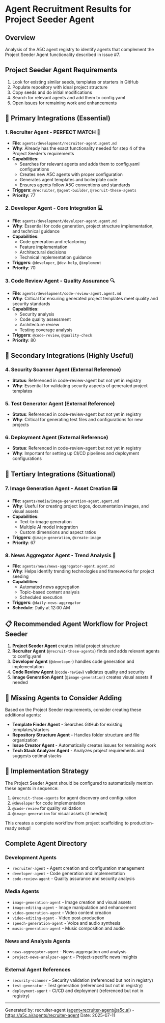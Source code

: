 # Agent Recruitment Results for Project Seeder Agent

## Overview
Analysis of the A5C agent registry to identify agents that complement the Project Seeder Agent functionality described in issue #7.

## Project Seeder Agent Requirements
1. Look for existing similar seeds, templates or starters in GitHub
2. Populate repository with ideal project structure
3. Copy seeds and do initial modifications
4. Search for relevant agents and add them to config.yaml
5. Open issues for remaining work and enhancements

## 🌟 Primary Integrations (Essential)

### 1. Recruiter Agent - **PERFECT MATCH** 🎯
- **File**: `agents/development/recruiter-agent.agent.md`
- **Why**: Already has the exact functionality needed for step 4 of the Project Seeder's requirements
- **Capabilities**: 
  - Searches for relevant agents and adds them to config.yaml configurations
  - Creates new A5C agents with proper configuration
  - Generates agent templates and boilerplate code
  - Ensures agents follow A5C conventions and standards
- **Triggers**: `@recruiter`, `@agent-builder`, `@recruit-these-agents`
- **Priority**: 77

### 2. Developer Agent - **Core Integration** 💻
- **File**: `agents/development/developer-agent.agent.md`
- **Why**: Essential for code generation, project structure implementation, and technical guidance
- **Capabilities**: 
  - Code generation and refactoring
  - Feature implementation
  - Architectural decisions
  - Technical implementation guidance
- **Triggers**: `@developer`, `@dev-help`, `@implement`
- **Priority**: 70

### 3. Code Review Agent - **Quality Assurance** 🔍
- **File**: `agents/development/code-review-agent.agent.md`
- **Why**: Critical for ensuring generated project templates meet quality and security standards
- **Capabilities**: 
  - Security analysis
  - Code quality assessment
  - Architecture review
  - Testing coverage analysis
- **Triggers**: `@code-review`, `@quality-check`
- **Priority**: 80

## 🔧 Secondary Integrations (Highly Useful)

### 4. Security Scanner Agent (External Reference)
- **Status**: Referenced in code-review-agent but not yet in registry
- **Why**: Essential for validating security aspects of generated project templates

### 5. Test Generator Agent (External Reference)
- **Status**: Referenced in code-review-agent but not yet in registry
- **Why**: Critical for generating test files and configurations for new projects

### 6. Deployment Agent (External Reference)
- **Status**: Referenced in code-review-agent but not yet in registry
- **Why**: Important for setting up CI/CD pipelines and deployment configurations

## 🎨 Tertiary Integrations (Situational)

### 7. Image Generation Agent - **Asset Creation** 🖼️
- **File**: `agents/media/image-generation-agent.agent.md`
- **Why**: Useful for creating project logos, documentation images, and visual assets
- **Capabilities**: 
  - Text-to-image generation
  - Multiple AI model integration
  - Custom dimensions and aspect ratios
- **Triggers**: `@image-generation`, `@create-image`
- **Priority**: 67

### 8. News Aggregator Agent - **Trend Analysis** 📰
- **File**: `agents/news/news-aggregator-agent.agent.md`
- **Why**: Helps identify trending technologies and frameworks for project seeding
- **Capabilities**: 
  - Automated news aggregation
  - Topic-based content analysis
  - Scheduled execution
- **Triggers**: `@daily-news-aggregator`
- **Schedule**: Daily at 12:00 AM

## 📋 Recommended Agent Workflow for Project Seeder

1. **Project Seeder Agent** creates initial project structure
2. **Recruiter Agent** (`@recruit-these-agents`) finds and adds relevant agents to config.yaml
3. **Developer Agent** (`@developer`) handles code generation and implementation
4. **Code Review Agent** (`@code-review`) validates quality and security
5. **Image Generation Agent** (`@image-generation`) creates visual assets if needed

## 🚀 Missing Agents to Consider Adding

Based on the Project Seeder requirements, consider creating these additional agents:
- **Template Finder Agent** - Searches GitHub for existing templates/starters
- **Repository Structure Agent** - Handles folder structure and file organization
- **Issue Creator Agent** - Automatically creates issues for remaining work
- **Tech Stack Analyzer Agent** - Analyzes project requirements and suggests optimal stacks

## 🔄 Implementation Strategy

The Project Seeder Agent should be configured to automatically mention these agents in sequence:
1. `@recruit-these-agents` for agent discovery and configuration
2. `@developer` for code implementation
3. `@code-review` for quality validation
4. `@image-generation` for visual assets (if needed)

This creates a complete workflow from project scaffolding to production-ready setup!

## Complete Agent Directory

### Development Agents
- `recruiter-agent` - Agent creation and configuration management
- `developer-agent` - Code generation and implementation
- `code-review-agent` - Quality assurance and security analysis

### Media Agents
- `image-generation-agent` - Image creation and visual assets
- `image-editing-agent` - Image manipulation and enhancement
- `video-generation-agent` - Video content creation
- `video-editing-agent` - Video post-production
- `speech-generation-agent` - Voice and audio synthesis
- `music-generation-agent` - Music composition and audio

### News and Analysis Agents
- `news-aggregator-agent` - News aggregation and analysis
- `project-news-analyzer-agent` - Project-specific news insights

### External Agent References
- `security-scanner` - Security validation (referenced but not in registry)
- `test-generator` - Test generation (referenced but not in registry)
- `deployment-agent` - CI/CD and deployment (referenced but not in registry)

---
Generated by: recruiter-agent (agent+recruiter-agent@a5c.ai) - https://a5c.ai/agents/recruiter-agent
Date: 2025-07-11